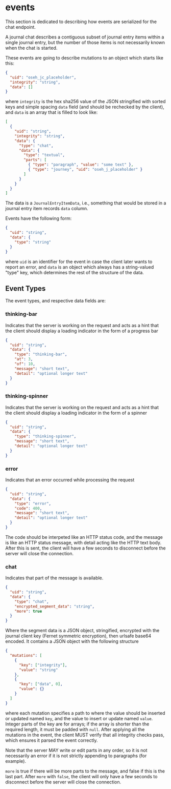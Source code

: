 # events

This section is dedicated to describing how events are serialized for the chat
endpoint.

A journal chat describes a contiguous subset of journal entry items within a
single journal entry, but the number of those items is not necessarily known
when the chat is started.

These events are going to describe mutations to an object which starts like this:

```json
{
  "uid": "oseh_jc_placeholder",
  "integrity": "string",
  "data": []
}
```

where `integrity` is the hex sha256 value of the JSON stringified with sorted keys
and simple spacing `data` field (and should be rechecked by the client), and
`data` is an array that is filled to look like:

```json
[
  {
    "uid": "string",
    "integrity": "string",
    "data": {
      "type": "chat",
      "data": {
        "type": "textual",
        "parts": [
          { "type": "paragraph", "value": "some text" },
          { "type": "journey", "uid": "oseh_j_placeholder" }
        ]
      }
    }
  }
]
```

The data is a `JournalEntryItemData`, i.e., something that would be stored in
a journal entry item records `data` column.

Events have the following form:

```json
{
  "uid": "string",
  "data": {
    "type": "string"
  }
}
```

where `uid` is an identifier for the event in case the client later wants to
report an error, and `data` is an object which always has a string-valued "type"
key, which determines the rest of the structure of the data.

## Event Types

The event types, and respective data fields are:

### thinking-bar

Indicates that the server is working on the request and acts as a hint that
the client should display a loading indicator in the form of a progress bar

```json
{
  "uid": "string",
  "data": {
    "type": "thinking-bar",
    "at": 3,
    "of": 10,
    "message": "short text",
    "detail": "optional longer text"
  }
}
```

### thinking-spinner

Indicates that the server is working on the request and acts as a hint that
the client should display a loading indicator in the form of a spinner

```json
{
  "uid": "string",
  "data": {
    "type": "thinking-spinner",
    "message": "short text",
    "detail": "optional longer text"
  }
}
```

### error

Indicates that an error occurred while processing the request

```json
{
  "uid": "string",
  "data": {
    "type": "error",
    "code": 400,
    "message": "short text",
    "detail": "optional longer text"
  }
}
```

The code should be interpeted like an HTTP status code, and the message is like
an HTTP status message, with detail acting like the HTTP text body. After this
is sent, the client will have a few seconds to disconnect before the server will
close the connection.

### chat

Indicates that part of the message is available.

```json
{
  "uid": "string",
  "data": {
    "type": "chat",
    "encrypted_segment_data": "string",
    "more": true
  }
}
```

Where the segment data is a JSON object, stringified, encrypted with the journal
client key (Fernet symmetric encryption), then urlsafe base64 encoded. It
contains a JSON object with the following structure

```json
{
  "mutations": [
    {
      "key": ["integrity"],
      "value": "string"
    },
    {
      "key": ["data", 0],
      "value": {}
    }
  ]
}
```

where each mutation specifies a path to where the value should be inserted or
updated named `key`, and the value to insert or update named `value`. Integer
parts of the key are for arrays; if the array is shorter than the required length,
it must be padded with `null`. After applying all the mutations in the event,
the client MUST verify that all integrity checks pass, which ensures it parsed
the event correctly.

Note that the server MAY write or edit parts in any order, so it is not necessarily
an error if it is not strictly appending to paragraphs (for example).

`more` is true if there will be more parts to the message, and false if this is the
last part. After `more` with `false`, the client will only have a few seconds to
disconnect before the server will close the connection.
